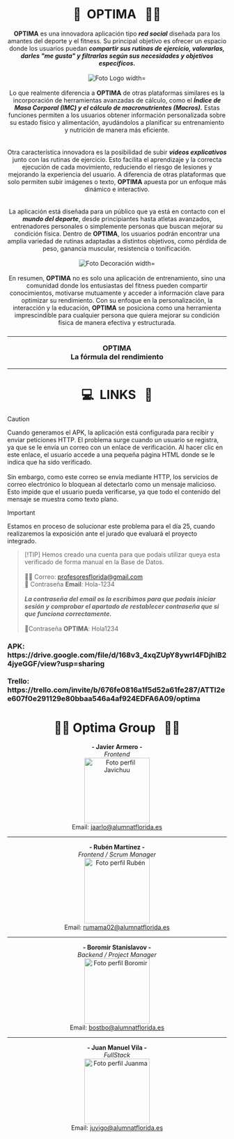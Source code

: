 # <div align="center">💪‎‎‎‎  ‎   OPTIMA‎ ‎ ‎‎  👨‍💻</div>
<div align="center">
<strong>OPTIMA</strong> es una innovadora aplicación tipo <strong><em>red social</em></strong> diseñada para los amantes del deporte y el fitness. Su principal objetivo es ofrecer un espacio donde los usuarios puedan <strong><em>compartir sus rutinas de ejercicio, valorarlas, darles "me gusta" y filtrarlas según sus necesidades y objetivos específicos.</em></strong>
<br>
<br>
<img src="https://github.com/user-attachments/assets/1566d055-e949-4c11-a402-ef72d4e9edac" alt="Foto Logo width="200"> 
<br>
<br>
Lo que realmente diferencia a <strong>OPTIMA</strong> de otras plataformas similares es la incorporación de herramientas avanzadas de cálculo, como el <strong><em>Índice de Masa Corporal (IMC) y el cálculo de macronutrientes (Macros).</em></strong> Estas funciones permiten a los usuarios obtener información personalizada sobre su estado físico y alimentación, ayudándolos a planificar su entrenamiento y nutrición de manera más eficiente.
<br>
<br>
<br>
Otra característica innovadora es la posibilidad de subir <strong><em>videos explicativos</em></strong> junto con las rutinas de ejercicio. Esto facilita el aprendizaje y la correcta ejecución de cada movimiento, reduciendo el riesgo de lesiones y mejorando la experiencia del usuario. A diferencia de otras plataformas que solo permiten subir imágenes o texto, <strong>OPTIMA</strong> apuesta por un enfoque más dinámico e interactivo.
<br>
<br>
<br>
La aplicación está diseñada para un público que ya está en contacto con el <strong><em>mundo del deporte</em></strong>, desde principiantes hasta atletas avanzados, entrenadores personales o simplemente personas que buscan mejorar su condición física. Dentro de <strong>OPTIMA</strong>, los usuarios podrán encontrar una amplia variedad de rutinas adaptadas a distintos objetivos, como pérdida de peso, ganancia muscular, resistencia o tonificación.
<br>
<br>
<img src="https://github.com/user-attachments/assets/bffc7971-5671-431b-9454-7717115335cb" alt="Foto Decoración width="180"> 
<br>
<br>
En resumen, <strong>OPTIMA</strong> no es solo una aplicación de entrenamiento, sino una comunidad donde los entusiastas del fitness pueden compartir conocimientos, motivarse mutuamente y acceder a información clave para optimizar su rendimiento. Con su enfoque en la personalización, la interacción y la educación, <strong>OPTIMA</strong> se posiciona como una herramienta imprescindible para cualquier persona que quiera mejorar su condición física de manera efectiva y estructurada.

<h3>
  <hr>
OPTIMA
  <br>
La fórmula del rendimiento
  <hr>
</h3>
</div>

# <div align="center">💻‎‎‎‎  ‎      LINKS ‎ ‎‎  📲</div>
> [!CAUTION]
> Cuando generamos el APK, la aplicación está configurada para recibir y enviar peticiones HTTP. El problema surge cuando un usuario se registra, ya que se le envía un correo con un enlace de verificación. Al hacer clic en este enlace, el usuario accede a una pequeña página HTML donde se le indica que ha sido verificado.<br><br>Sin embargo, como este correo se envía mediante HTTP, los servicios de correo electrónico lo bloquean al detectarlo como un mensaje malicioso. Esto impide que el usuario pueda verificarse, ya que todo el contenido del mensaje se muestra como texto plano.

> [!IMPORTANT]
> Estamos en proceso de solucionar este problema para el día 25, cuando realizaremos la exposición ante el jurado que evaluará el proyecto integrado.

>  [!TIP]
> Hemos creado una cuenta para que podais utilizar queya esta verificado de forma manual en la Base de Datos.<br><br>
> 📩📱 Correo: profesoresflorida@gmail.com<br>
> 📩 Contraseña <strong>Email</strong>: Hola-1234 <br><br><strong><em>La contraseña del email os la escribimos para que podais iniciar sesión y comprobar el apartado de restablecer contraseña que si que funciona correctamente.</em></strong><br><br> 📱Contraseña <strong>OPTIMA</strong>: Hola1234

<h3>
  APK: https://drive.google.com/file/d/168v3_4xqZUpY8ywrI4FDjhlB24jyeGGF/view?usp=sharing
  <br>
  <br>
  Trello: https://trello.com/invite/b/676fe0816a1f5d52a61fe287/ATTI2ee607f0e291129e80bbaa546a4af924EDFA6A09/optima
</h3>

# <div align="center">🏋️‍♀️‎‎‎‎ ‎   Optima Group ‎ ‎‎ 🏋️‍♂️</div>
<div align="center">

**- Javier Armero -**  
*Frontend*  
<img src="https://avatars.githubusercontent.com/u/150703636?v=4" alt="Foto perfil Javichuu" width="150">  
Email: [jaarlo@alumnatflorida.es](mailto:jaarlo@alumnatflorida.es)  

---

**- Rubén Martínez -**  
*Frontend / Scrum Manager*  
<img src="https://avatars.githubusercontent.com/u/122776183?v=4" alt="Foto perfil Rubén" width="150">  
Email: [rumama02@alumnatflorida.es](mailto:rumama02@alumnatflorida.es)  

---

**- Boromir Stanislavov -**  
*Backend / Project Manager*  
<img src="https://avatars.githubusercontent.com/u/122878993?v=4" alt="Foto perfil Boromir" width="150">  
Email: [bostbo@alumnatflorida.es](mailto:bostbo@alumnatflorida.es)  

---

**- Juan Manuel Vila -**  
*FullStack*  
<img src="https://avatars.githubusercontent.com/u/181088733?v=4" alt="Foto perfil Juanma" width="150">  
Email: [juvigo@alumnatflorida.es](mailto:juvigo@alumnatflorida.es)  

</div>

